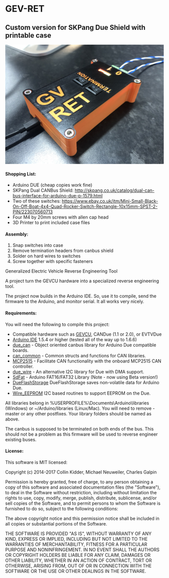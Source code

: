 GEV-RET
=======

## Custom version for SKPang Due Shield with printable case

![GitHub Logo](/Case/case.jpeg)

#### Shopping List:

- Arduino DUE (cheap copies work fine)
- SKPang Dual CANBus Shield: http://skpang.co.uk/catalog/dual-can-bus-interface-for-arduino-due-p-1579.html
- Two of these switches: https://www.ebay.co.uk/itm/Mini-Small-Black-On-Off-Boat-4x4-Quad-Rocker-Switch-Rectangle-10x15mm-SPST-2-PIN/223070560713
- Four M4 by 20mm screws with allen cap head
- 3D Printer to print included case files

#### Assembly:

1. Snap switches into case
2. Remove termination headers from canbus shield
3. Solder on hard wires to switches
4. Screw together with specific fasteners


Generalized Electric Vehicle Reverse Engineering Tool

A project turn the GEVCU hardware into a specialized reverse engineering tool.

The project now builds in the Arduino IDE. So, use it to compile, send the firmware to the Arduino, and monitor serial. It all works very nicely.

#### Requirements:

You will need the following to compile this project:

- Compatible hardware such as [GEVCU](http://store.evtv.me/proddetail.php?prod=gevcu&cat=28), CANDue (1.1 or 2.0), or EVTVDue
- [Arduino IDE](https://www.arduino.cc/en/Main/Software) 1.5.4 or higher (tested all of the way up to 1.6.6)
- [due_can](https://github.com/collin80/due_can) - Object oriented canbus library for Arduino Due compatible boards.
- [can_common](https://github.com/collin80/can_common) - Common structs and functions for CAN libraries.
- [MCP2515](https://github.com/macchina/mcp2515) - Facilitate CAN functionality with the onboard MCP2515 CAN controller.
- [due_wire](https://github.com/collin80/due_wire) - An alternative I2C library for Due with DMA support.
- [SdFat](https://github.com/collin80/SdFat-beta) - Arduino FAT16/FAT32 Library (Note - now using Beta version!)
- [DueFlashStorage](https://github.com/collin80/DueFlashStorage) DueFlashStorage saves non-volatile data for Arduino Due.
- [Wire_EEPROM](https://github.com/collin80/Wire_EEPROM) I2C based routines to support EEPROM on the Due.

All libraries belong in %USERPROFILE%\Documents\Arduino\libraries (Windows) or ~/Arduino/libraries (Linux/Mac).
You will need to remove -master or any other postfixes. Your library folders should be named as above.

The canbus is supposed to be terminated on both ends of the bus. This should not be a problem as this firmware will be used to reverse engineer existing buses.

#### License:

This software is MIT licensed:

Copyright (c) 2014-2017 Collin Kidder, Michael Neuweiler, Charles Galpin

Permission is hereby granted, free of charge, to any person obtaining
a copy of this software and associated documentation files (the
"Software"), to deal in the Software without restriction, including
without limitation the rights to use, copy, modify, merge, publish,
distribute, sublicense, and/or sell copies of the Software, and to
permit persons to whom the Software is furnished to do so, subject to
the following conditions:

The above copyright notice and this permission notice shall be included
in all copies or substantial portions of the Software.

THE SOFTWARE IS PROVIDED "AS IS", WITHOUT WARRANTY OF ANY KIND,
EXPRESS OR IMPLIED, INCLUDING BUT NOT LIMITED TO THE WARRANTIES OF
MERCHANTABILITY, FITNESS FOR A PARTICULAR PURPOSE AND NONINFRINGEMENT.
IN NO EVENT SHALL THE AUTHORS OR COPYRIGHT HOLDERS BE LIABLE FOR ANY
CLAIM, DAMAGES OR OTHER LIABILITY, WHETHER IN AN ACTION OF CONTRACT,
TORT OR OTHERWISE, ARISING FROM, OUT OF OR IN CONNECTION WITH THE
SOFTWARE OR THE USE OR OTHER DEALINGS IN THE SOFTWARE.

